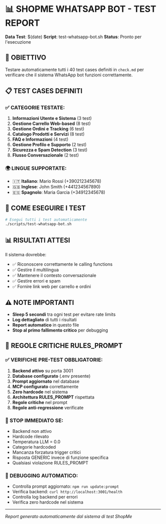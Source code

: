 # 📊 SHOPME WHATSAPP BOT - TEST REPORT

**Data Test**: $(date)
**Script**: test-whatsapp-bot.sh
**Status**: Pronto per l'esecuzione

## 🎯 OBIETTIVO

Testare automaticamente tutti i 40 test cases definiti in `check.md` per verificare che il sistema WhatsApp bot funzioni correttamente.

## 📋 TEST CASES DEFINITI

### ✅ **CATEGORIE TESTATE:**
1. **Informazioni Utente e Sistema** (3 test)
2. **Gestione Carrello Web-based** (8 test) 
3. **Gestione Ordini e Tracking** (6 test)
4. **Catalogo Prodotti e Servizi** (8 test)
5. **FAQ e Informazioni** (4 test)
6. **Gestione Profilo e Supporto** (2 test)
7. **Sicurezza e Spam Detection** (3 test)
8. **Flusso Conversazionale** (2 test)

### 🌍 **LINGUE SUPPORTATE:**
- 🇮🇹 **Italiano**: Mario Rossi (+390212345678)
- 🇬🇧 **Inglese**: John Smith (+441234567890)  
- 🇪🇸 **Spagnolo**: Maria Garcia (+34912345678)

## 🚀 **COME ESEGUIRE I TEST**

```bash
# Esegui tutti i test automaticamente
./scripts/test-whatsapp-bot.sh
```

## 📊 **RISULTATI ATTESI**

Il sistema dovrebbe:
- ✅ Riconoscere correttamente le calling functions
- ✅ Gestire il multilingua
- ✅ Mantenere il contesto conversazionale
- ✅ Gestire errori e spam
- ✅ Fornire link web per carrello e ordini

## ⚠️ **NOTE IMPORTANTI**

- **Sleep 5 secondi** tra ogni test per evitare rate limits
- **Log dettagliato** di tutti i risultati
- **Report automatico** in questo file
- **Stop al primo fallimento critico** per debugging

## 🚨 **REGOLE CRITICHE RULES_PROMPT**

### ✅ **VERIFICHE PRE-TEST OBBLIGATORIE:**
1. **Backend attivo** su porta 3001
2. **Database configurato** (.env presente)
3. **Prompt aggiornato** nel database
4. **MCP configurato** correttamente
5. **Zero hardcode** nel sistema
6. **Architettura RULES_PROMPT** rispettata
7. **Regole critiche** nel prompt
8. **Regole anti-regressione** verificate

### 🚫 **STOP IMMEDIATO SE:**
- Backend non attivo
- Hardcode rilevato
- Temperatura LLM = 0.0
- Categorie hardcoded
- Mancanza forzatura trigger critici
- Risposta GENERIC invece di funzione specifica
- Qualsiasi violazione RULES_PROMPT

### 🔧 **DEBUGGING AUTOMATICO:**
- Controlla prompt aggiornato: `npm run update:prompt`
- Verifica backend: `curl http://localhost:3001/health`
- Controlla log backend per errori
- Verifica zero hardcode nel sistema

---

*Report generato automaticamente dal sistema di test ShopMe*